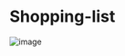 # Shopping-list
![image](https://github.com/TusharMohapatra07/Shopping-list/assets/137442734/fdb69ef8-62b3-4363-8dd3-407c9c52d317)

